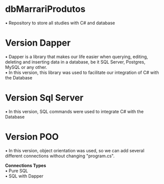 # dbMarrariProdutos
• Repository to store all studies with C# and database

# Version Dapper
• Dapper is a library that makes our life easier when querying, editing, deleting and inserting data in a database, be it SQL Server, Postgres, MySQL or any other.<br>
• In this version, this library was used to facilitate our integration of C# with the Database

# Version Sql Server
• In this version, SQL commands were used to integrate C# with the Database

# Version POO
• In this version, object orientation was used, so we can add several different connections without changing "program.cs".<br>

<strong>Connections Types</strong><br>
• Pure SQL<br>
• SQL with Dapper<br>
